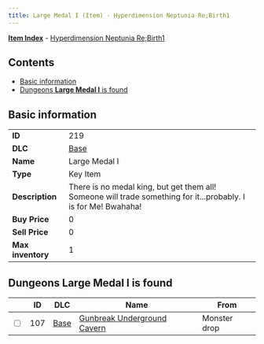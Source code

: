 ```yaml
---
title: Large Medal I (Item) - Hyperdimension Neptunia Re;Birth1
---
```


[**Item Index**](/neptunia/rb1/item/index.html) - [Hyperdimension Neptunia Re;Birth1](/neptunia/rb1)

## Contents

- [Basic information](#basic-information)
- [Dungeons **Large Medal I** is found](#dungeons-large-medal-i-is-found)

## Basic information

|   |   |
| -- | -- |
| **ID** | 219 |
| **DLC** | [Base](/neptunia/rb1/dlc/1-base.html) |
| **Name** | Large Medal I |
| **Type** | Key Item |
| **Description** | There is no medal king, but get them all! Someone will trade something for it...probably. I is for Me! Bwahaha! |
| **Buy Price** | 0 |
| **Sell Price** | 0 |
| **Max inventory** | 1 |


## Dungeons **Large Medal I** is found

|    | ID | DLC | Name | From |
| -- | -- | --- | ---- | ---- |
| <input type="checkbox" id="rb1-dungeon-1-107" class="trackbox" /> | 107 | [Base](/neptunia/rb1/dlc/1-base.html) | [Gunbreak Underground Cavern](/neptunia/rb1/dungeon/1-107-gunbreak-underground-cavern.html) | Monster drop |
